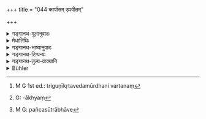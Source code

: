 +++
title = "044 कार्पासम् उपवीतम्"

+++

<details><summary>गङ्गानथ-मूलानुवादः</summary>

The Sacrificial Thread worn over the shoulder,—which is triple and twisted upwards,—should be hade op cotton for the Brāhmaṇa, of hempen fibres for the Kṣatriya, and op woolen fibres for the Vaiśya.—(44)
</details>

<details><summary>मेधातिथिः</summary>

उपवीतशब्देन वासो विन्यासविशेष उच्यते । वक्ष्यति "उद्धृते दक्षिणे पाणौ" (म्ध् २.६३) इति । तच् च धर्ममात्रम् । तस्य न कार्पासता संभवत्य् अतो धर्मेण धर्मी लक्ष्यते, यस्यासौ विन्यासस् तत् कार्पासम् उच्यते । अर्श आदित्वाद् वा मत्वर्थीयो ऽकारः कर्तव्यः, उपवीतवद् उपवीतम् इति । 

- **ऊर्ध्ववृत्तम्** ऊर्ध्वां दिशं दिशं प्रतिवर्त्यते वेष्ट्यते । **त्रिवृत्** त्रिगुणम् । कर्तनिकाभ्यो लब्धसूत्रभावस्य त्रिगुणीकृतस्येदम् ऊर्ध्वनिवर्तनं[^१८३] विधीयते । संहत्य तन्तुत्रयम् ऊर्ध्ववेष्टनेन रज्ज्वाकारं कृत्वा तेनोपवीतं कुर्यात् । सा च रज्जुर् एकैव धारयितव्या, तिस्रः पञ्च सप्त वा । यज्ञसंबन्धाद् धि तद् यज्ञोपवीताख्यां[^१८४] लभते । यज्ञार्थो ऽयम् उद्यते इति भक्त्योपचर्यते । तत्रेष्टिपशुसोमानां यज्ञरूपतयैकत्वाद् एकतन्तुकं क्रियते । अग्नित्रयसाध्यत्वाद् अहीनैकाहसत्रभेदाद् वा त्रितन्तुकम् । सोमसंस्थानां सप्तसङ्ख्यत्वात् सप्त वा तन्तवः । "त्रीणि सवनानि त्रिसंध्येन" इति पञ्च । सूत्राभावे[^१८५] पटादिनापि कर्तव्यम् । स्मृत्यन्तर एवम् उक्तम् । 


[^१८५]:
     M G: pañcasūtrābhāve


[^१८४]:
     G: -ākhyaṃ


[^१८३]:
     M G 1st ed.: triguṇīkṛtavedamūrdhani vartanaṃ

- अविः मेषस् तस्य सूत्रं तेन कृतं **आविकसूत्रिकम्** । अध्यात्मादित्वाट् ठञ् कर्तव्यः । "अविकसूत्रिकम्" इति वा पठितव्यम् । तत्र च मत्वर्थीयेन ठना रूपसिद्धिः ॥ २.४४ ॥
</details>

<details><summary>गङ्गानथ-भाष्यानुवादः</summary>

The term ‘*upavīta*’ stands for the peculiar manner in which cloth is worn; as will be explained later in Verse 63; as such, it is only a
*quality*; and since this *quality* cannot be *made of cotton*, the
quality is taken as standing for the thing to which the quality belongs; the meaning being that the *thing* that is to be worn in the particular way should be made of cotton; the term ‘*upavītam*’ being regarded as formed with the ‘*ach*’ affix, according to Pāṇini 5.2.127, ‘*upavītam*’ being equivalent to ‘*upavītavat*.’

‘*Twisted upwards*’—*i.e*., turned round, coiled upwards.

‘*Triple*’—consisting of three yarns.

This ‘*twisting upwards*’ is laid down for that article which, on coming out of the spinning wheel, has acquired the properties of the ‘yarn’ and has then been folded three times. That is to say, three yarns should be brought together and by upward twisting made into a cord, and then used as the ‘sacred thread.’ Of this cord, either only one or three or five or seven should be worn. It comes to be known as the ‘*sacrificial* thread’ by reason of its being connected with sacrificial performances; in as much as it is worn for the purposes of sacrificial performances, it is so called figuratively.

Now, of the three kinds of sacrifice, the *Iṣṭi*, the *Paśu* and the
*Soma* sacrifices, it may be worn single at all these, when they are all
looked upon as ‘sacrifices’ in general (and hence, uniform); or it may be worn three-fold, when they are looked upon either as performed with the help of *three* fires, or as being divided into the *three* classes of ‘*Ahīna*,’

‘*Ekāha*’ and ‘*Satra*’; or again, it may be worn seven-fold, in view of the number of stages in the Soma sacrifice being *seven*; or lastly, it may be worn five-fold, in view of there being *three* ‘Savanas’ (extractions of Soma-juice) and two ‘*Sandhyās*’ (twilights).

\[In the absence of Cotton\], the ‘Thread’ may be made of silk and other fibres also; such is the direction given ill other *Smṛtis*.

‘*Avi*’ is *sheep*; the yarn made of wool is ‘woolen fibre’; the term ‘*ārik?sūtrikam*’ being formed with the ‘*ṭhañ*’ affix, according to the
*Vārtika on* Paṇini 4.3.60. Or, we may read ‘*avikasūtrikam*’ this word
being formed with the ‘*ṭhan*’ affix having the sense of the possessive.—(14)
</details>

<details><summary>गङ्गानथ-टिप्पन्यः</summary>

This verse is quoted in *Smṛtichandrikā* (Saṃskāra, p. 80), Which says that ‘*trivṛt*’ means ‘made of nine yarns’;—and in *Nityāchārapradīpa* (p. 31).

It is quoted in *Parāśaramādhava* (Ācāra, p. 448); in *Madanapārijāta* (p. 21),—and in *Vīramitrodaya* (Saṃskāra, p. 414);—also in
*Nirṇayasindhu* (p. 190);—in *Aparārka* (p. 58);—in *Nṛsiṃhaprasāda*
(Saṃskāra, p. 43a);—in *Saṃskāramayūkha* (p. 38), which has the following notes:—‘*ūrdhvavṛtam*’ and ‘*trivṛt*’ are to be construed with ‘*śaṇasūtramayam*’; also,—‘*āvikam*’ means ‘of sheep- *wool*.’

‘*Urdhvavṛtam*’—This is thus defined by ‘*Saṅgrahākāra*.’ a writer quoted in Parāśaramādhava and Madanapārijāta—‘That which is twisted threefold by the right hand moving upward’—*i.e*. twisted towards the right.

‘*Trivṛt*’—has been explained in *Vīramitrodaya* as standing for ‘consisting of *nine* threads’; and thus on the basis of a *Śruti* text which defines ‘*Trivṛt*’ as *nine*. The same explanation is given in
*Aparārka* also;—so also *Smṛtikaumudī* (p. 6.)
</details>

<details><summary>गङ्गानथ-तुल्य-वाक्यानि</summary>

*Baudhāyana-Dharmasūtra*, 5.5.—‘The Sacred Garment consists of the
silken thread triplicated, hanging down to the navel and passing under the right arm.’ \[‘*Kauśa*’ has been taken to mean ‘silken’ by the
*Kalpataru*, but ‘made of *kuśa*’ by the *Vīramitrodaya-* Saṃskāra, p.
415.\]

*Viṣṇu-Smṛti*, 27.19.—‘The sacred garment and the cloths are to be of
cotton, hempen fibre and wool.’

*Paiṭhīnasi* (Vīra-Saṃskāra, p. 415).—‘Cotton thread is for all.’

*Gobhila* (Vīramitrodaya-Saṃskāra, p. 415).—‘The sacred garment is made
of cotton, cloth or *Kuśa* -string.’

*Devala* (Vīramitrodaya-Sarhskāra,p. 415).—‘The Twice-born should wear
the sacred garment made of cotton or flax or cow-hair or hemp or tree-bark or grass.’

*Devala* (Parāśaramādhava, p. 449).—‘The sacred thread should be made of
nine-yarned thread.’

*Ṛṣyaśṛṅga* (Parāśaramādhava, p. 449).—‘The purposes of the sacred
garment should be served by means of the cloth, and in the absence of cloth, by means of the Triplicated Thread.’

*Ādityapurāṇa* (Parāśaramādhava, p. 449).—‘The sacred garment to be worn
should consist of either flax or cotton or hemp.’

*Bhṛgu and Kātyāyana* (Do., p. 416).—‘The Upavīta should consist of
three threads twisted upwards, then twisted downwards, then twisted upwards again.

*Gṛhyapariśiṣṭa* (Do.).—‘One thread should be folded thrice and then
twisted three times.’

*Devala* (Do.).—‘The sacred garment should consist of nine threads, with
a single knot.’

*Paiṭhinasi* (Do.).—‘The sacred garment should be of cotton for the
Brāhmaṇa consisting of six triplicated threads; for the Kṣatriya, of flax, and for the Vaiśya, of wool.’

*Bhṛgu* (Do., p. 421).—‘For the Student there should be only one
Upavīta, for the Householder and the Recluse, two; and for the Renunciate also only one.’

*Bhṛgu* (Aparārka, p. 58).—‘Three threads should he twisted upwards in
three folds; the Upavīta shall be triplicated; and it should have a single knot.’

*Vaśiṣṭha* (Do.).—‘For the Accomplished Student there should he two
Upavītas.’

*Kaśyapa* (Do.).—‘For the Householder, they may he three, four, five,
eight or ten; for the Student only one; so also for the Recluse.’

*Kātyāyana* (Do., p. 422).—‘One should always wear the Upavīta.’

*Kātyāyana* (Parāśaramādhava, p. 449).—‘It should he of three threads
three-fold, twisted upward and turned downwards. It has one knot.’

*Pariśiṣṭa* (Do., p. 423).—‘During acts in honour of Gods, the garment
should be worn on the left shoulder (technically called *Upavīta*); during those in honour of Pitṛs, on the right shoulder (technically called *Prāchīnāvīta*); during malevolent rites, on both shoulders, hanging over the chest down to the navel; and during the vulgar act, hanging on the hack (technically called *nivīta*).’

*Śruti* (Darśapūrṇamāsa section—quoted by Śabara, 3.4.1).—‘*Nivīta* for
men, *Prachīnāvīta* for Pitṛs and *Upavīta* for Gods.’
</details>

<details><summary>Bühler</summary>

044	The sacrificial string of a Brahmana shall be made of cotton, (shall be) twisted to the right, (and consist) of three threads, that of a Kshatriya of hempen threads, (and) that of a Vaisya of woollen threads.
</details>
